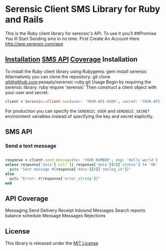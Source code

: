 Serensic Client SMS Library for Ruby and Rails
=============================
This is the Ruby client library for serensic's API. To use it you'll
##Promise You Ill Start Sending sms in no time. 
First Create An Account Here http://app.serensic.com/app

 [Installation](#installation)
 [SMS API](#sms-api)
 [Coverage](#api-coverage)
Installation
------------
To install the Ruby client library using Rubygems:
   gem install serensic
Alternatively you can clone the repository:
git clone git@github.com:pesaply/serensic-ruby.git
Usage
Begin by requiring the serensic library:
ruby
require 'serensic'
Then construct a client object with your user and secret:
```ruby
client = Serensic::Client.new(user: 'YOUR-API-USER', secret: 'YOUR-API-SECRET')
```
For production you can specify the `SERENSIC_USER` and `SERENSIC_SECRET`
environment variables instead of specifying the key and secret explicitly.
## SMS API
### Send a text message
##
```ruby
response = client.send_message(to: 'YOUR NUMBER', msg: 'Hello world')
unless response['data'].nil? || response['data'][0]['status'] != 'OK'
  puts "Sent message #{response['data'][0]['smslog_id']}"
else
  puts "Error: #{response['error_string']}"
end
```
API Coverage
------------
 Messaging
 Send
 Delivery Receipt
 Inbound Messages
 Search
 reports
 balance
 schedule
 Message
 Messages
 Rejections


License
-------
This library is released under the [MIT License][license]

[license]: LICENSE.txt
